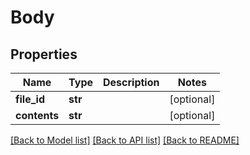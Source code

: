 # Body

## Properties
Name | Type | Description | Notes
------------ | ------------- | ------------- | -------------
**file_id** | **str** |  | [optional] 
**contents** | **str** |  | [optional] 

[[Back to Model list]](../README.md#documentation-for-models) [[Back to API list]](../README.md#documentation-for-api-endpoints) [[Back to README]](../README.md)

